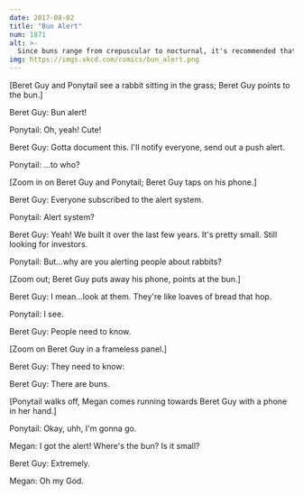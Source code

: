```yaml
---
date: 2017-08-02
title: "Bun Alert"
num: 1871
alt: >-
  Since buns range from crepuscular to nocturnal, it's recommended that you enable the scheduled "Do Not Disturb" mode on your phone to avoid being woken by alerts about Night Buns.
img: https://imgs.xkcd.com/comics/bun_alert.png
---
```

[Beret Guy and Ponytail see a rabbit sitting in the grass; Beret Guy points to the bun.]

Beret Guy: Bun alert!

Ponytail: Oh, yeah! Cute!

Beret Guy: Gotta document this. I'll notify everyone, send out a push alert.

Ponytail: ...to who?

[Zoom in on Beret Guy and Ponytail; Beret Guy taps on his phone.]

Beret Guy: Everyone subscribed to the alert system.

Ponytail: Alert system?

Beret Guy: Yeah! We built it over the last few years. It's pretty small. Still looking for investors.

Ponytail: But...why are you alerting people about rabbits?

[Zoom out; Beret Guy puts away his phone, points at the bun.]

Beret Guy: I mean...look at them. They're like loaves of bread that hop.

Ponytail: I see.

Beret Guy: People need to know.

[Zoom on Beret Guy in a frameless panel.]

Beret Guy: They need to know:

Beret Guy: There are buns.

[Ponytail walks off, Megan comes running towards Beret Guy with a phone in her hand.]

Ponytail: Okay, uhh, I'm gonna go.

Megan: I got the alert! Where's the bun? Is it small?

Beret Guy: Extremely.

Megan: Oh my God.